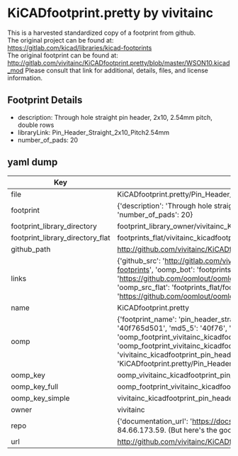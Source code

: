 # KiCADfootprint.pretty by vivitainc  
This is a harvested standardized copy of a footprint from github.  
The original project can be found at:  
https://gitlab.com/kicad/libraries/kicad-footprints  
The original footprint can be found at:
http://gitlab.com/vivitainc/KiCADfootprint.pretty/blob/master/WSON10.kicad_mod
Please consult that link for additional, details, files, and license information.  
## Footprint Details
* description: Through hole straight pin header, 2x10, 2.54mm pitch, double rows  
* libraryLink: Pin_Header_Straight_2x10_Pitch2.54mm  
* number_of_pads: 20  
## yaml dump  
| Key | Value |  
| --- | --- |  
| file | KiCADfootprint.pretty/Pin_Header_Straight_2x10_Pitch2.54mm.kicad_mod |  
| footprint | {'description': 'Through hole straight pin header, 2x10, 2.54mm pitch, double rows', 'libraryLink': 'Pin_Header_Straight_2x10_Pitch2.54mm', 'number_of_pads': 20} |  
| footprint_library_directory | footprint_library_owner/vivitainc_KiCADfootprint.pretty |  
| footprint_library_directory_flat | footprints_flat/vivitainc_kicadfootprint_pin_header_straight_2x10_pitch2_54mm/working |  
| github_path | http://github.com/vivitainc/KiCADfootprint.pretty/blob/master/Pin_Header_Straight_2x10_Pitch2.54mm.kicad_mod |  
| links | {'github_src': 'http://gitlab.com/vivitainc/KiCADfootprint.pretty/blob/master/WSON10.kicad_mod', 'github_src_repo': 'https://gitlab.com/kicad/libraries/kicad-footprints', 'oomp_bot': 'footprints/vivitainc_kicadfootprint_pin_header_straight_2x10_pitch2_54mm/working', 'oomp_bot_github': 'https://github.com/oomlout/oomlout_oomp_footprint_bot/tree/main/footprints/vivitainc_kicadfootprint_pin_header_straight_2x10_pitch2_54mm/working', 'oomp_src_flat': 'footprints_flat/footprints_flat/vivitainc_kicadfootprint_pin_header_straight_2x10_pitch2_54mm/working', 'oomp_src_flat_github': 'https://github.com/oomlout/oomlout_oomp_footprint_src/tree/main/footprints_flat/vivitainc_kicadfootprint_pin_header_straight_2x10_pitch2_54mm/working'} |  
| name | KiCADfootprint.pretty |  
| oomp | {'footprint_name': 'pin_header_straight_2x10_pitch2_54mm', 'library_name': 'kicadfootprint', 'md5': '40f765d50186d4da0841c465ec55cc79', 'md5_10': '40f765d501', 'md5_5': '40f76', 'md5_6': '40f765', 'oomp_key': 'oomp_vivitainc_kicadfootprint_pin_header_straight_2x10_pitch2_54mm', 'oomp_key_extra': 'oomp_footprint_vivitainc_kicadfootprint_pin_header_straight_2x10_pitch2_54mm', 'oomp_key_full': 'oomp_footprint_vivitainc_kicadfootprint_pin_header_straight_2x10_pitch2_54mm_40f765', 'oomp_key_simple': 'vivitainc_kicadfootprint_pin_header_straight_2x10_pitch2_54mm', 'original_filename': 'KiCADfootprint.pretty/Pin_Header_Straight_2x10_Pitch2.54mm.kicad_mod', 'owner_name': 'vivitainc'} |  
| oomp_key | oomp_vivitainc_kicadfootprint_pin_header_straight_2x10_pitch2_54mm |  
| oomp_key_full | oomp_footprint_vivitainc_kicadfootprint_pin_header_straight_2x10_pitch2_54mm |  
| oomp_key_simple | vivitainc_kicadfootprint_pin_header_straight_2x10_pitch2_54mm |  
| owner | vivitainc |  
| repo | {'documentation_url': 'https://docs.github.com/rest/overview/resources-in-the-rest-api#rate-limiting', 'message': "API rate limit exceeded for 84.66.173.59. (But here's the good news: Authenticated requests get a higher rate limit. Check out the documentation for more details.)"} |  
| url | http://github.com/vivitainc/KiCADfootprint.pretty |  


